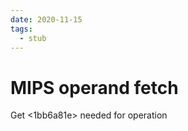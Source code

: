 ```yaml
---
date: 2020-11-15
tags: 
  - stub
---
```


# MIPS operand fetch

Get <1bb6a81e>  needed for operation
